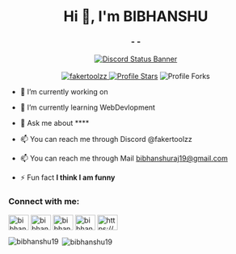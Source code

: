 <h1 align="center">Hi 👋, I'm BIBHANSHU</h1>
<h3 align="center"> - - </h3>

<p align="center"> 
<a href="https://discord.com/users/1182703755129520231">
  <img src=https://discord.c99.nl/widget/theme-2/1182703755129520231.png alt="Discord Status Banner"><br><br>
<img src="https://komarev.com/ghpvc/?username=fakertoolzz&label=Profile%20views&color=5c12df&style=flat" alt="fakertoolzz" />
<img src="https://img.shields.io/badge/dynamic/json?&label=Total%20Stars&color=5c12df&style=flat&style=for-the-badge&query=%24.stars&url=https://api.github-star-counter.workers.dev/user/fakertoolzz" alt="Profile Stars"></a>
<img src="https://img.shields.io/badge/dynamic/json?&label=Total%20Forks&color=5c12df&style=flat&style=for-the-badge&query=%24.forks&url=https://api.github-star-counter.workers.dev/user/fakertoolzz" alt="Profile Forks"></a>




- 🔭 I’m currently working on [](https://github.com/FakerToolzz/pythonProject)

- 🌱 I’m currently learning WebDevlopment
  
- 💬 Ask me about ****

- 📫 You can reach me through Discord @fakertoolzz

- 📫 You can reach me through Mail [bibhanshuraj19@gmail.com](bibhanshuraj19@gmail.com)

- ⚡ Fun fact **I think I am funny**

<h3 align="left">Connect with me:</h3>
<p align="left">
<a href="https://twitter.com/bibhanshu19" target="blank"><img align="center" src="https://raw.githubusercontent.com/rahuldkjain/github-profile-readme-generator/master/src/images/icons/Social/twitter.svg" alt="bibhanshu19" height="30" width="40" /></a>
<a href="https://kaggle.com/bibhanshu19" target="blank"><img align="center" src="https://raw.githubusercontent.com/rahuldkjain/github-profile-readme-generator/master/src/images/icons/Social/kaggle.svg" alt="bibhanshu19" height="30" width="40" /></a>
<a href="https://instagram.com/bibhanshu19" target="blank"><img align="center" src="https://raw.githubusercontent.com/rahuldkjain/github-profile-readme-generator/master/src/images/icons/Social/instagram.svg" alt="bibhanshu19" height="30" width="40" /></a>
<a href="https://www.youtube.com/c/bibhanshu19" target="blank"><img align="center" src="https://raw.githubusercontent.com/rahuldkjain/github-profile-readme-generator/master/src/images/icons/Social/youtube.svg" alt="bibhanshu19" height="30" width="40" /></a>
<a href="https://discord.gg/https://discord.gg/26YyDqkCcg" target="blank"><img align="center" src="https://raw.githubusercontent.com/rahuldkjain/github-profile-readme-generator/master/src/images/icons/Social/discord.svg" alt="https://discord.gg/26YyDqkCcg" height="30" width="40" /></a>
</p>

<p><img align="left" src="https://github-readme-stats.vercel.app/api/top-langs?username=bibhanshu19&show_icons=true&locale=en&layout=compact" alt="bibhanshu19" /></p>

<p>&nbsp;<img align="center" src="https://github-readme-stats.vercel.app/api?username=bibanshu19&show_icons=true&locale=en" alt="bibhanshu19" /></p>
